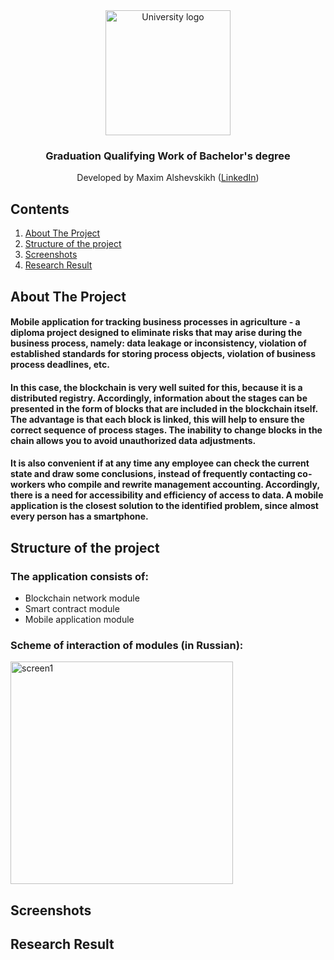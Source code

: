  <!-- UNIVERSITY LOGO -->
<div align="center">
  <a href="https://bmstu.ru">
    <img src="https://user-images.githubusercontent.com/67475107/225371733-8fd6f639-bf62-49bd-866c-4e08116fa20c.png" alt="University logo" height="200">
  </a>
  
  <h3>Graduation Qualifying Work of Bachelor's degree</h3>
  Developed by Maxim Alshevskikh (<a href="https://www.linkedin.com/in/maxim-alshevskikh-b473b42b3/">LinkedIn</a>)
  <br/>
</div>

<!-- CONTENTS -->
## Contents

<ol>
  <li><a href="#about-the-project">About The Project</a></li>
  <li><a href="#component-diagram">Structure of the project</a></li>
  <li><a href="#screenshots">Screenshots</a></li>
  <li><a href="#research-result">Research Result</a></li>
</ol>

<!-- ABOUT THE PROJECT -->
## About The Project
<h4>
Mobile application for tracking business processes in agriculture - a diploma project designed to eliminate risks that may arise during the business process, namely: data leakage or inconsistency, violation of established standards for storing process objects, violation of business process deadlines, etc.
</h4>
<h4>
In this case, the blockchain is very well suited for this, because it is a distributed registry. Accordingly, information about the stages can be presented in the form of blocks that are included in the blockchain itself. The advantage is that each block is linked, this will help to ensure the correct sequence of process stages. The inability to change blocks in the chain allows you to avoid unauthorized data adjustments.
</h4>
<h4>
It is also convenient if at any time any employee can check the current state and draw some conclusions, instead of frequently contacting co-workers who compile and rewrite management accounting. Accordingly, there is a need for accessibility and efficiency of access to data. A mobile application is the closest solution to the identified problem, since almost every person has a smartphone.
</h4>

<!-- STRUCTURE OF THE PROJECT -->
## Structure of the project

<h3>The application consists of:</h3>
<ul>
  <li>Blockchain network module</li>
  <li>Smart contract module</li>
  <li>Mobile application module</li>
</ul>

<h3>Scheme of interaction of modules (in Russian):</h3>
<img width="356" alt="screen1" src="https://github.com/user-attachments/assets/bbaac58a-fa21-45a6-8516-e7847087f835" />


<!-- SCREENSHOTS -->
## Screenshots


<!-- RESEARCH RESULT -->
## Research Result

